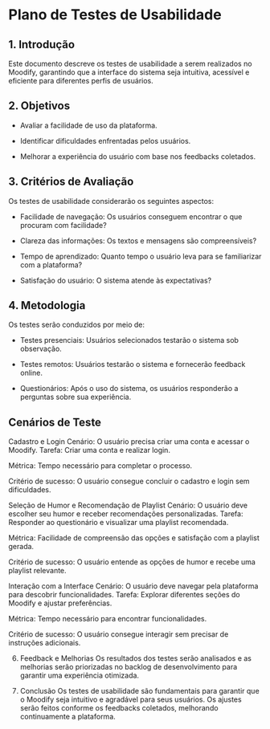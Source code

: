 # Plano de Testes de Usabilidade

## 1. Introdução

   
Este documento descreve os testes de usabilidade a serem realizados no Moodify, garantindo que a interface do sistema seja intuitiva, acessível e eficiente para diferentes perfis de usuários.


## 2. Objetivos

   
- Avaliar a facilidade de uso da plataforma.

- Identificar dificuldades enfrentadas pelos usuários.

- Melhorar a experiência do usuário com base nos feedbacks coletados.



## 3. Critérios de Avaliação

   
Os testes de usabilidade considerarão os seguintes aspectos:


- Facilidade de navegação: Os usuários conseguem encontrar o que procuram com facilidade?

- Clareza das informações: Os textos e mensagens são compreensíveis?

- Tempo de aprendizado: Quanto tempo o usuário leva para se familiarizar com a plataforma?

- Satisfação do usuário: O sistema atende às expectativas?



## 4. Metodologia

   
Os testes serão conduzidos por meio de:

- Testes presenciais: Usuários selecionados testarão o sistema sob observação.

- Testes remotos: Usuários testarão o sistema e fornecerão feedback online.

- Questionários: Após o uso do sistema, os usuários responderão a perguntas sobre sua experiência.


## Cenários de Teste

Cadastro e Login
Cenário: O usuário precisa criar uma conta e acessar o Moodify.
Tarefa: Criar uma conta e realizar login.


Métrica: Tempo necessário para completar o processo.


Critério de sucesso: O usuário consegue concluir o cadastro e login sem dificuldades.


Seleção de Humor e Recomendação de Playlist
Cenário: O usuário deve escolher seu humor e receber recomendações personalizadas.
Tarefa: Responder ao questionário e visualizar uma playlist recomendada.


Métrica: Facilidade de compreensão das opções e satisfação com a playlist gerada.


Critério de sucesso: O usuário entende as opções de humor e recebe uma playlist relevante.





Interação com a Interface
Cenário: O usuário deve navegar pela plataforma para descobrir funcionalidades.
Tarefa: Explorar diferentes seções do Moodify e ajustar preferências.


Métrica: Tempo necessário para encontrar funcionalidades.


Critério de sucesso: O usuário consegue interagir sem precisar de instruções adicionais.



6. Feedback e Melhorias
Os resultados dos testes serão analisados e as melhorias serão priorizadas no backlog de desenvolvimento para garantir uma experiência otimizada.


7. Conclusão
Os testes de usabilidade são fundamentais para garantir que o Moodify seja intuitivo e agradável para seus usuários. Os ajustes serão feitos conforme os feedbacks coletados, melhorando continuamente a plataforma.
